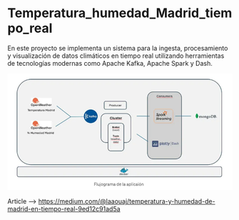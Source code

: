 # Temperatura_humedad_Madrid_tiempo_real
En este proyecto se implementa un sistema para la ingesta, procesamiento y visualización de datos climáticos en tiempo real utilizando herramientas de tecnologías modernas como Apache Kafka, Apache Spark y Dash.

![Flujo a alto nivel del proyecto](/config/Workflow.png)

Article --> https://medium.com/@laaouaj/temperatura-y-humedad-de-madrid-en-tiempo-real-9ed12c91ad5a
